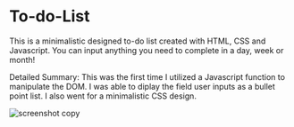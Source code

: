 # To-do-List
This is a minimalistic designed to-do list created with HTML, CSS and Javascript. You can input anything you need to complete in a day, week or month!

Detailed Summary:
This was the first time I utilized a Javascript function to manipulate the DOM. I was able to diplay the field user inputs as a bullet point list. I also went for a minimalistic CSS design. 

![screenshot copy](https://user-images.githubusercontent.com/83724852/194700634-df6428ac-4dde-489d-a9c2-b6a99b0ebf76.jpeg)
